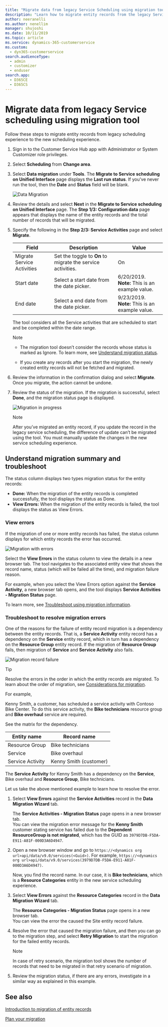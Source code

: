 ```yaml
---
title: "Migrate data from legacy Service Scheduling using migration tool (Dynamics 365 Customer Service) | MicrosoftDocs"
description: "Learn how to migrate entity records from the legacy Service Scheduling to the Unified Interface Service Scheduling in Dynamics 365 Customer Service"
author: neeranelli
ms.author: nenellim
manager: shujoshi
ms.date: 10/11/2019
ms.topic: article
ms.service: dynamics-365-customerservice
ms.custom: 
  - dyn365-customerservice
search.audienceType: 
  - admin
  - customizer
  - enduser
search.app: 
  - D365CE
  - D365CS
---
```


# Migrate data from legacy Service scheduling using migration tool

Follow these steps to migrate entity records from legacy scheduling experience to the new scheduling experience.

1. Sign in to the Customer Service Hub app with Administrator or System Customizer role privileges.

2. Select **Scheduling** from **Change area**.

3. Select **Data migration** under **Tools**. The **Migrate to Service scheduling on Unified Interface** page displays the **Last run status**. If you've never run the tool, then the **Date** and **Status** field will be blank.

    ![Data Migration](media/data-migration.png "Data Migration")

4. Review the details and select **Next** in the **Migrate to Service scheduling on Unified Interface** page. The **Step 1/3: Configuration data** page appears that displays the name of the entity records and the total number of records that will be migrated.

5. Specify the following in the **Step 2/3: Service Activities** page and select **Migrate**.

    | Field | Description | Value |
    |----------------------------|-------------------------------|---------------------------------------|
    | Migrate Service Activities | Set the toggle to **On** to migrate the service activities. | On |
    | Start date | Select a start date from the date picker. | 6/20/2019. <br> **Note:** This is an example value. |
    | End date | Select a end date from the date picker. | 9/23/2019. <br> **Note:** This is an example value. |

    The tool considers all the Service activities that are scheduled to start and be completed within the date range.

    > [!Note]
    > - The migration tool doesn’t consider the records whose status is marked as Ignore. To learn more, see [Understand migration status](#understand-migration-summary-and-troubleshoot).
    >
    > - If you create any records after you start the migration, the newly created entity records will not be fetched and migrated.

6. Review the information in the confirmation dialog and select **Migrate**. Once you migrate, the action cannot be undone.

7. Review the status of the migration. If the migration is successful, select **Done**, and the migration status page is displayed.
 
    ![Migration in progress](media/migration-step3.png "Migration in progress")

    > [!Note]
    > After you’ve migrated an entity record, if you update the record in the legacy service scheduling, the difference of update can’t be migrated using the tool. You must manually update the changes in the new service scheduling experience.

## Understand migration summary and troubleshoot

The status column displays two types migration status for the entity records:

- **Done:** When the migration of the entity records is completed successfully, the tool displays the status as Done. 
- **View Errors:** When the migration of the entity records is failed, the tool displays the status as View Errors.

### View errors

If the migration of one or more entity records has failed, the status column displays for which entity records the error has occurred.

   ![Migration with errors](media/migration-step4.png "Migration with errors")

Select the **View Errors** in the status column to view the details in a new browser tab. The tool navigates to the associated entity view that shows the record name, status (which will be failed all the time), and migration failure reason.

For example, when you select the View Errors option against the **Service Activity**, a new browser tab opens, and the tool displays **Service Activities - Migration Status** page.

To learn more, see [Troubleshoot using migration information](#troubleshoot-to-resolve-migration-errors).

### Troubleshoot to resolve migration errors

One of the reasons for the failure of entity record migration is a dependency between the entity records. That is, a **Service Activity** entity record has a dependency on the **Service** entity record, which in turn has a dependency on the **Resource Group** entity record. If the migration of **Resource Group** fails, then migration of **Service** and **Service Activity** also fails.

   ![Migration record failure](media/migration-record-failure.png "Migration record failure")

> [!TIP]
> Resolve the errors in the order in which the entity records are migrated. To learn about the order of migration, see [Considerations for migration](plan-migration.md#considerations-for-migration).

For example, 

Kenny Smith, a customer, has scheduled a service activity with Contoso Bike Center. To do this service activity, the **Bike technicians** resource group and **Bike overhaul** service  are required. 

See the matrix for the dependency.

   | Entity name |Record name|
   |------------------|--------------------|
   | Resource Group | Bike technicians |
   | Service | Bike overhaul |
   | Service Activity | Kenny Smith (customer) |

The **Service Activity** for Kenny Smith has a dependency on the **Service**, Bike overhaul and **Resource Group**, Bike technicians.

Let us take the above mentioned example to learn how to resolve the error.

1. Select **View Errors** against the **Service Activities** record in the **Data Migration Wizard** tab. 

   The **Service Activities - Migration Status** page opens in a new browser tab. <br> You can view the migration error message for the **Kenny Smith** customer stating service has failed due to the **Dependent ResourceGroup is not migrated**, which has the GUID as `3979D7DB-F5DA-E911-A81F-000D3A6D4947`.

2. Open a new browser window and go to `https://<dynamics org url>api/data/v9.0/services(<Guid>)`. For example, `https://<dynamics org url>api/data/v9.0/services(3979D7DB-F5DA-E911-A81F-000D3A6D4947)`.

   Now, you find the record name. In our case, it is **Bike technicians**, which is a **Resource Categories** entity in the new service scheduling experience.

3. Select **View Errors** against the **Resource Categories** record in the **Data Migration Wizard** tab. 

   The **Resource Categories - Migration Status** page opens in a new browser tab. <br> You can view the error the caused the Site entity record failure.

4. Resolve the error that caused the migration failure, and then you can go to the migration step, and select **Retry Migration** to start the migration for the failed entity records.

   > [!Note]
   > In case of retry scenario, the migration tool shows the number of records that need to be migrated in that retry scenario of migration.

5. Review the migration status, if there are any errors, investigate in a similar way as explained in this example.

## See also

[Introduction to migration of entity records](introduction-migration-entity-records.md)

[Plan your migration](plan-migration.md)
